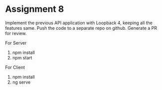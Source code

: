 # Assignment 8

Implement the previous API application with Loopback 4, keeping all the features same. Push the code to a separate repo on github. Generate a PR for review.

For Server

1. npm install
2. npm start




For Client

1. npm install 
2. ng serve
